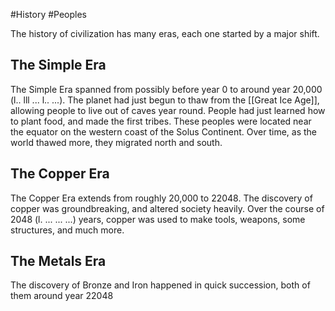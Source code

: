 #History #Peoples

The history of civilization has many eras, each one started by a major shift.

## The Simple Era
The Simple Era spanned from possibly before year 0 to around year 20,000 (l.. lll ... l.. ...). The planet had just begun to thaw from the [[Great Ice Age]], allowing people to live out of caves year round. People had just learned how to plant food, and made the first tribes. These peoples were located near the equator on the western coast of the Solus Continent. Over time, as the world thawed more, they migrated north and south.
## The Copper Era
The Copper Era extends from roughly 20,000 to 22048. The discovery of copper was groundbreaking, and altered society heavily. Over the course of 2048 (l. ... ... ...) years, copper was used to make tools, weapons, some structures, and much more.

## The Metals Era
The discovery of Bronze and Iron happened in quick succession, both of them around year 22048